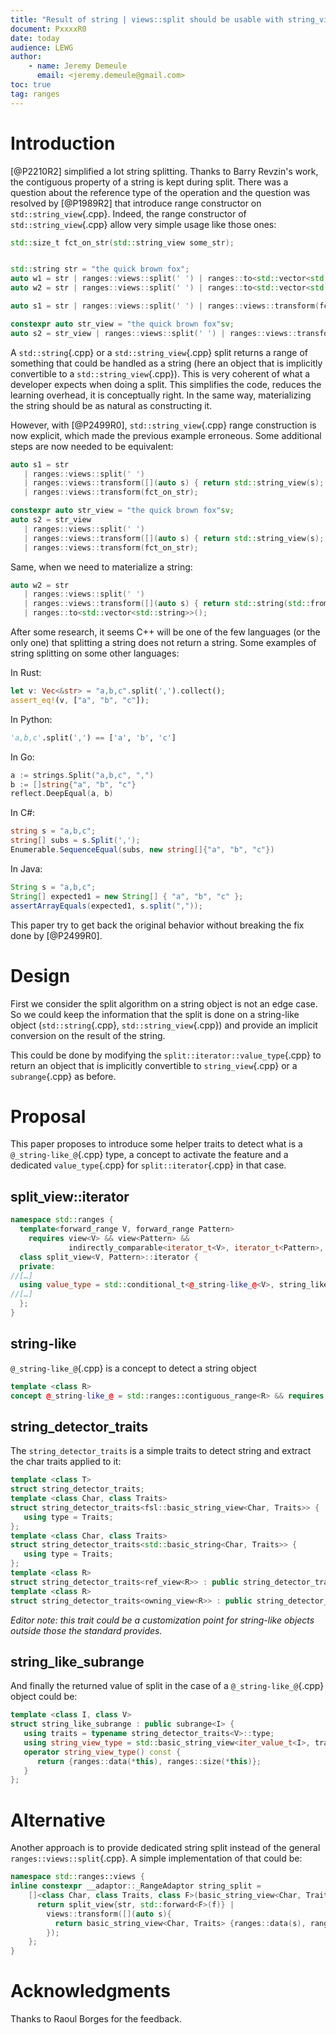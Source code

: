 ```yaml
---
title: "Result of string | views::split should be usable with string_view"
document: PxxxxR0
date: today
audience: LEWG
author:
    - name: Jeremy Demeule
      email: <jeremy.demeule@gmail.com>
toc: true
tag: ranges
---
```


# Introduction

[@P2210R2] simplified a lot string splitting.
Thanks to Barry Revzin's work, the contiguous property of a string is kept during split.
There was a question about the reference type of the operation and the question was resolved by [@P1989R2] that introduce range constructor on `std::string_view`{.cpp}.
Indeed, the range constructor of `std::string_view`{.cpp} allow very simple usage like those ones:

```cpp
std::size_t fct_on_str(std::string_view some_str);


std::string str = "the quick brown fox";
auto w1 = str | ranges::views::split(' ') | ranges::to<std::vector<std::string_view>>();
auto w2 = str | ranges::views::split(' ') | ranges::to<std::vector<std::string>>();

auto s1 = str | ranges::views::split(' ') | ranges::views::transform(fct_on_str);

constexpr auto str_view = "the quick brown fox"sv;
auto s2 = str_view | ranges::views::split(' ') | ranges::views::transform(fct_on_str);
```

A `std::string`{.cpp} or a `std::string_view`{.cpp} split returns a range of something that could be handled as a string (here an object that is implicitly convertible to a `std::string_view`{.cpp}).
This is very coherent of what a developer expects when doing a split.
This simplifies the code, reduces the learning overhead, it is conceptually right.
In the same way, materializing the string should be as natural as constructing it.

However, with [@P2499R0], `std::string_view`{.cpp} range construction is now explicit, which made the previous example erroneous. Some additional steps are now needed to be equivalent:

```cpp
auto s1 = str
   | ranges::views::split(' ')
   | ranges::views::transform([](auto s) { return std::string_view(s); })
   | ranges::views::transform(fct_on_str);

constexpr auto str_view = "the quick brown fox"sv;
auto s2 = str_view
   | ranges::views::split(' ')
   | ranges::views::transform([](auto s) { return std::string_view(s); })
   | ranges::views::transform(fct_on_str);
```

Same, when we need to materialize a string:
```cpp
auto w2 = str 
   | ranges::views::split(' ')
   | ranges::views::transform([](auto s) { return std::string(std::from_range_t{}, s); })
   | ranges::to<std::vector<std::string>>();
```

After some research, it seems C++ will be one of the few languages (or the only one) that splitting a string does not return a string.
Some examples of string splitting on some other languages:

In Rust:
```rust
let v: Vec<&str> = "a,b,c".split(',').collect();
assert_eq!(v, ["a", "b", "c"]);
```

In Python:
```python
'a,b,c'.split(',') == ['a', 'b', 'c']
```

In Go:
```go
a := strings.Split("a,b,c", ",")
b := []string{"a", "b", "c"}
reflect.DeepEqual(a, b)
```

In C#:
```C#
string s = "a,b,c";
string[] subs = s.Split(',');
Enumerable.SequenceEqual(subs, new string[]{"a", "b", "c"})
```

In Java:
```Java
String s = "a,b,c";
String[] expected1 = new String[] { "a", "b", "c" };
assertArrayEquals(expected1, s.split(","));
```

This paper try to get back the original behavior without breaking the fix done by [@P2499R0].

# Design

First we consider the split algorithm on a string object is not an edge case. So we could keep the information that the split is done on a string-like object (`std::string`{.cpp}, `std::string_view`{.cpp}) and provide an implicit conversion on the result of the string.

This could be done by modifying the `split::iterator::value_type`{.cpp} to return an object that is implicitly convertible to `string_view`{.cpp} or a `subrange`{.cpp} as before.

# Proposal
This paper proposes to introduce some helper traits to detect what is a `@_string-like_@`{.cpp} type, a concept to activate the feature and a dedicated `value_type`{.cpp} for `split::iterator`{.cpp} in that case.

## split_view::iterator

```cpp
namespace std::ranges {
  template<forward_range V, forward_range Pattern>
    requires view<V> && view<Pattern> &&
             indirectly_comparable<iterator_t<V>, iterator_t<Pattern>, ranges::equal_to>
  class split_view<V, Pattern>::iterator {
  private:
//[…]
  using value_type = std::conditional_t<@_string-like_@<V>, string_like_subrange<iterator_v<V>, V>, subrange<iterator_v<V>>>
//[…]
  };
}
```

## string-like
`@_string-like_@`{.cpp} is a concept to detect a string object 
```cpp
template <class R>
concept @_string-like_@ = std::ranges::contiguous_range<R> && requires { typename string_detector_traits<R>::type; };
```

## string_detector_traits
The `string_detector_traits` is a simple traits to detect string and extract the char traits applied to it:
```cpp
template <class T>
struct string_detector_traits;
template <class Char, class Traits>
struct string_detector_traits<fsl::basic_string_view<Char, Traits>> {
   using type = Traits;
};
template <class Char, class Traits>
struct string_detector_traits<std::basic_string<Char, Traits>> {
   using type = Traits;
};
template <class R>
struct string_detector_traits<ref_view<R>> : public string_detector_traits<R> {};
template <class R>
struct string_detector_traits<owning_view<R>> : public string_detector_traits<R> {};
```

_Editor note: this trait could be a customization point for string-like objects outside those the standard provides._

## string_like_subrange
And finally the returned value of split in the case of a `@_string-like_@`{.cpp} object could be:
```cpp
template <class I, class V>
struct string_like_subrange : public subrange<I> {
   using traits = typename string_detector_traits<V>::type;
   using string_view_type = std::basic_string_view<iter_value_t<I>, traits>;
   operator string_view_type() const {
      return {ranges::data(*this), ranges::size(*this)};
   }
};
```


# Alternative

Another approach is to provide dedicated string split instead of the general `ranges::views::split`{.cpp}.
A simple implementation of that could be:
```cpp
namespace std::ranges::views {
inline constexpr __adaptor::_RangeAdaptor string_split =
    []<class Char, class Traits, class F>(basic_string_view<Char, Traits> str, F&& f) {
      return split_view{str, std::forward<F>(f)} |
        views::transform([](auto s){
          return basic_string_view<Char, Traits> {ranges::data(s), ranges::size(s)};
        });
    };
}
```

# Acknowledgments

Thanks to Raoul Borges for the feedback.
